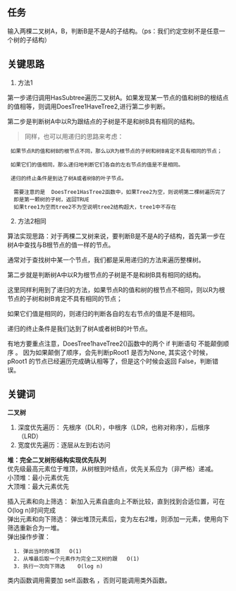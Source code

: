 ## 任务 ##
输入两棵二叉树A，B，判断B是不是A的子结构。（ps：我们约定空树不是任意一个树的子结构）

## 关键思路 ##
1. 方法1

第一步递归调用HasSubtree遍历二叉树A。如果发现某一节点的值和树B的根结点的值相等，则调用DoesTree1HaveTree2,进行第二步判断。  

第二步是判断树A中以R为跟结点的子树是不是和树B具有相同的结构。  
>    同样，也可以用递归的思路来考虑：  

     如果节点R的值和树B的根节点不同，那么以R为根节点的子树和树B肯定不具有相同的节点；
        
     如果它们的值相同，那么递归地判断它们各自的左右节点的值是不是相同。
  
     递归的终止条件是到达了树A或者树B的叶子节点。  
>      
      需要注意的是  DoesTree1HasTree2函数中，如果Tree2为空，则说明第二棵树遍历完了  
      即是第一颗树的子树，返回TRUE    
      如果tree1为空而tree2不为空说明tree2结构超大，tree1中不存在

2. 方法2相同


算法实现思路：对于两棵二叉树来说，要判断B是不是A的子结构，首先第一步在树A中查找与B根节点的值一样的节点。

通常对于查找树中某一个节点，我们都是采用递归的方法来遍历整棵树。

第二步就是判断树A中以R为根节点的子树是不是和树B具有相同的结构。

这里同样利用到了递归的方法，如果节点R的值和树的根节点不相同，则以R为根节点的子树和树B肯定不具有相同的节点；

如果它们值是相同的，则递归的判断各自的左右节点的值是不是相同。

递归的终止条件是我们达到了树A或者树B的叶节点。

有地方要重点注意，DoesTree1haveTree2()函数中的两个 if 判断语句 不能颠倒顺序 。
因为如果颠倒了顺序，会先判断pRoot1 是否为None, 其实这个时候，pRoot1 的节点已经遍历完成确认相等了，但是这个时候会返回 False，判断错误。


## 关键词         
**二叉树**


1. 深度优先遍历： 先根序（DLR），中根序（LDR，也称对称序），后根序（LRD） 
2. 宽度优先遍历：逐层从左到右访问

**堆：完全二叉树形结构实现优先队列**  
优先级最高元素位于堆顶，从树根到叶结点，优先关系应为（非严格）递减。  
小顶堆：最小元素优先  
大顶堆：最大元素优先

插入元素和向上筛选： 新加入元素自底向上不断比较，直到找到合适位置，可在O(log n)时间完成  
弹出元素和向下筛选： 弹出堆顶元素后，变为左右2堆，则添加一元素，使用向下筛选重新合为一堆。  
     弹出操作步骤：     
   
      1. 弹出当时的堆顶   O(1)
      2. 从堆最后取一个元素作为完全二叉树的跟   O(1)
      3. 执行一次向下筛选    O(log n)

类内函数调用需要加 self.函数名 ，否则可能调用类外函数。
